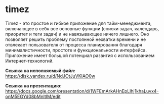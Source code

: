 # timez
Timez - это простое и гибкое приложение для тайм-менеджмента, включающее в себя все основные функции 
(списки задач, календарь, приоритет и теги задач) и не навязывающее ничего лишнего. Оно позволяет решить 
проблему постоянной нехватки времени и не отвлекает пользователя от процесса планирования благодаря минималистичности,
простоте и функциональности интерфейса. Приложение имеет большой потенциал развития с использованием Интернет-технологий.

**Ссылка на исполняемый файл:** https://disk.yandex.ru/d/NdJOtJuVKIAO0w

**Ссылка на презентацию:** https://docs.google.com/presentation/d/1WFEmArkAHnEpLlhj1khaLuvx4-onM5EGYd08bMnltIM/edit 

